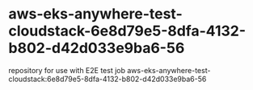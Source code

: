 # aws-eks-anywhere-test-cloudstack-6e8d79e5-8dfa-4132-b802-d42d033e9ba6-56
repository for use with E2E test job aws-eks-anywhere-test-cloudstack:6e8d79e5-8dfa-4132-b802-d42d033e9ba6-56
